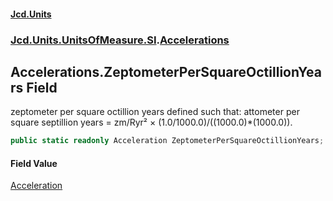 #### [Jcd.Units](index.md 'index')
### [Jcd.Units.UnitsOfMeasure.SI](Jcd.Units.UnitsOfMeasure.SI.md 'Jcd.Units.UnitsOfMeasure.SI').[Accelerations](Accelerations.md 'Jcd.Units.UnitsOfMeasure.SI.Accelerations')

## Accelerations.ZeptometerPerSquareOctillionYears Field

zeptometer per square octillion years defined such that: attometer per square septillion years = zm/Ryr² × (1.0/1000.0)/((1000.0)*(1000.0)).

```csharp
public static readonly Acceleration ZeptometerPerSquareOctillionYears;
```

#### Field Value
[Acceleration](Acceleration.md 'Jcd.Units.UnitTypes.Acceleration')